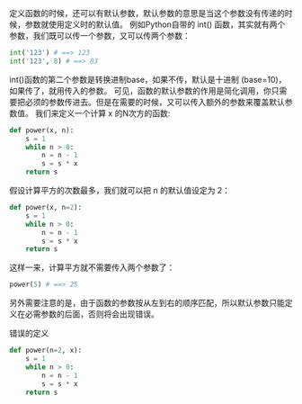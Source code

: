 
定义函数的时候，还可以有默认参数，默认参数的意思是当这个参数没有传递的时候，参数就使用定义时的默认值。
例如Python自带的 int() 函数，其实就有两个参数，我们既可以传一个参数，又可以传两个参数：
```python
int('123') # ==> 123
int('123', 8) # ==> 83
```
int()函数的第二个参数是转换进制base，如果不传，默认是十进制 (base=10)，如果传了，就用传入的参数。
可见，函数的默认参数的作用是简化调用，你只需要把必须的参数传进去。但是在需要的时候，又可以传入额外的参数来覆盖默认参数值。
我们来定义一个计算 x 的N次方的函数:
```python
def power(x, n):
    s = 1
    while n > 0:
        n = n - 1
        s = s * x
    return s
```
假设计算平方的次数最多，我们就可以把 n 的默认值设定为 2：
```python
def power(x, n=2):
    s = 1
    while n > 0:
        n = n - 1
        s = s * x
    return s
```
这样一来，计算平方就不需要传入两个参数了：
```python
power(5) # ==> 25
````
另外需要注意的是，由于函数的参数按从左到右的顺序匹配，所以默认参数只能定义在必需参数的后面，否则将会出现错误。

错误的定义
```python
def power(n=2, x):
    s = 1
    while n > 0:
        n = n - 1
        s = s * x
    return s
```